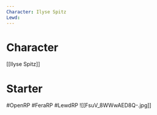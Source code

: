 ```yaml
---
Character: Ilyse Spitz
Lewd: 
---
```

# Character
[[Ilyse Spitz]]

# Starter


#OpenRP #FeraRP #LewdRP
![[FsuV_8WWwAED8Q-.jpg]]
